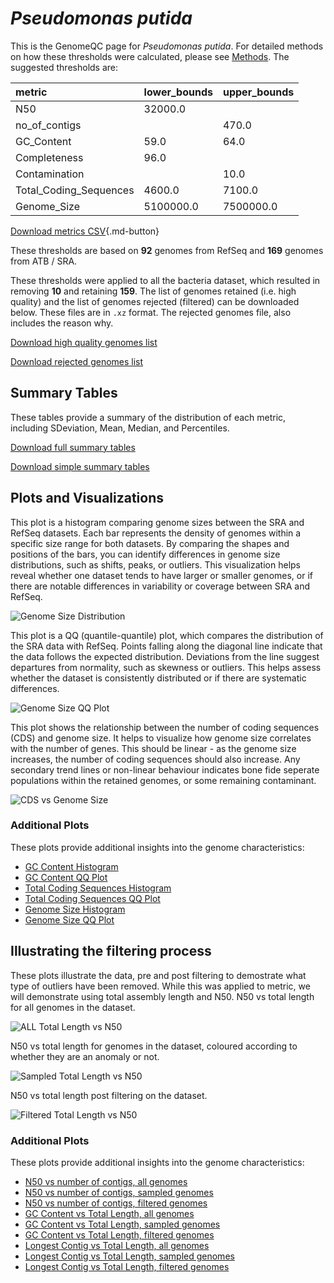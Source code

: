 # *Pseudomonas putida*

This is the GenomeQC page for *Pseudomonas putida*. For detailed methods on how these thresholds were calculated, please see [Methods](../../methods.md).
The suggested thresholds are: 

| metric                 | lower_bounds   | upper_bounds   |
|:-----------------------|:---------------|:---------------|
| N50                    | 32000.0        |                |
| no_of_contigs          |                | 470.0          |
| GC_Content             | 59.0           | 64.0           |
| Completeness           | 96.0           |                |
| Contamination          |                | 10.0           |
| Total_Coding_Sequences | 4600.0         | 7100.0         |
| Genome_Size            | 5100000.0      | 7500000.0      |

[Download metrics CSV](Pseudomonas_putida_metrics.csv){.md-button}


These thresholds are based on **92** genomes from RefSeq and **169** genomes from ATB / SRA.

These thresholds were applied to all the bacteria dataset, which resulted in removing **10** and retaining **159**.
The list of genomes retained (i.e. high quality) and the list of genomes rejected (filtered) can be downloaded below. These files are in `.xz` format. The rejected genomes file, also includes the reason why.

[Download high quality genomes list](Pseudomonas_putida_high_quality_genomes.csv.xz)


[Download rejected genomes list](Pseudomonas_putida_filtered_out_genomes.csv.xz)



## Summary Tables
These tables provide a summary of the distribution of each metric, including SDeviation, Mean, Median, and Percentiles.

[Download full summary tables](summary.csv)

[Download simple summary tables](selected_summary.csv)

## Plots and Visualizations

This plot is a histogram comparing genome sizes between the SRA and RefSeq datasets. Each bar represents the density of genomes within a specific size range for both datasets. By comparing the shapes and positions of the bars, you can identify differences in genome size distributions, such as shifts, peaks, or outliers. This visualization helps reveal whether one dataset tends to have larger or smaller genomes, or if there are notable differences in variability or coverage between SRA and RefSeq.

![Genome Size Distribution](Genome_Size_refseq_histogram_kde.png)

This plot is a QQ (quantile-quantile) plot, which compares the distribution of the SRA data with RefSeq. Points falling along the diagonal line indicate that the data follows the expected distribution. Deviations from the line suggest departures from normality, such as skewness or outliers. This helps assess whether the dataset is consistently distributed or if there are systematic differences.

![Genome Size QQ Plot](Genome_Size_refseq_qqplot.png)

This plot shows the relationship between the number of coding sequences (CDS) and genome size. It helps to visualize how genome size correlates with the number of genes. This should be linear - as the genome size increases, the number of coding sequences should also increase. Any secondary trend lines or non-linear behaviour indicates bone fide seperate populations within the retained genomes, or some remaining contaminant. 

![CDS vs Genome Size](Pseudomonas_putida_CDS_vs_Genome_Size.png)

### Additional Plots

These plots provide additional insights into the genome characteristics:

- [GC Content Histogram](GC_Content_refseq_histogram_kde.png)
- [GC Content QQ Plot](GC_Content_refseq_qqplot.png)
- [Total Coding Sequences Histogram](Total_Coding_Sequences_refseq_histogram_kde.png)
- [Total Coding Sequences QQ Plot](Total_Coding_Sequences_refseq_qqplot.png)
- [Genome Size Histogram](Genome_Size_refseq_histogram_kde.png)
- [Genome Size QQ Plot](Genome_Size_refseq_qqplot.png)
## Illustrating the filtering process
These plots illustrate the data, pre and post filtering to demostrate what type of outliers have been removed. While this was applied to metric, we will demonstrate using total assembly length and N50.
N50 vs total length for all genomes in the dataset.

![ALL Total Length vs N50](Pseudomonas_putida_all_total_length_N50.png)

N50 vs total length for genomes in the dataset, coloured according to whether they are an anomaly or not.

![Sampled Total Length vs N50](Pseudomonas_putida_sample_total_length_N50.png)

N50 vs total length post filtering on the dataset.

![Filtered Total Length vs N50](Pseudomonas_putida_filt_total_length_N50.png)

### Additional Plots

These plots provide additional insights into the genome characteristics:

- [N50 vs number of contigs, all genomes](Pseudomonas_putida_all_N50_number.png)
- [N50 vs number of contigs, sampled genomes](Pseudomonas_putida_sample_N50_number.png)
- [N50 vs number of contigs, filtered genomes](Pseudomonas_putida_filt_N50_number.png)
- [GC Content vs Total Length, all genomes](Pseudomonas_putida_all_total_length_GC_Content.png)
- [GC Content vs Total Length, sampled genomes](Pseudomonas_putida_sample_total_length_GC_Content.png)
- [GC Content vs Total Length, filtered genomes](Pseudomonas_putida_filt_total_length_GC_Content.png)
- [Longest Contig vs Total Length, all genomes](Pseudomonas_putida_all_total_length_longest.png)
- [Longest Contig vs Total Length, sampled genomes](Pseudomonas_putida_sample_total_length_longest.png)
- [Longest Contig vs Total Length, filtered genomes](Pseudomonas_putida_filt_total_length_longest.png)
